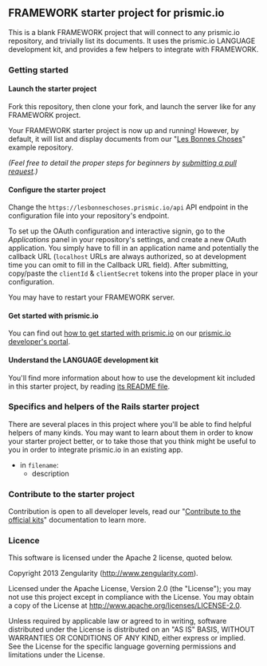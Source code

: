 ## FRAMEWORK starter project for prismic.io

This is a blank FRAMEWORK project that will connect to any prismic.io repository, and trivially list its documents. It uses the prismic.io LANGUAGE development kit, and provides a few helpers to integrate with FRAMEWORK.

### Getting started

#### Launch the starter project

Fork this repository, then clone your fork, and launch the server like for any FRAMEWORK project.

Your FRAMEWORK starter project is now up and running! However, by default, it will list and display documents from our "[Les Bonnes Choses](http://lesbonneschoses.prismic.me)" example repository.

*(Feel free to detail the proper steps for beginners by [submitting a pull request](https://developers.prismic.io/documentation/UszOeAEAANUlwFpp/contribute-to-the-official-kits).)*

#### Configure the starter project

Change the ```https://lesbonneschoses.prismic.io/api``` API endpoint in the configuration file into your repository's endpoint.

To set up the OAuth configuration and interactive signin, go to the _Applications_ panel in your repository's settings, and create a new OAuth application. You simply have to fill in an application name and potentially the callback URL (`localhost` URLs are always authorized, so at development time you can omit to fill in the Callback URL field). After submitting, copy/paste the `clientId` & `clientSecret` tokens into the proper place in your configuration.

You may have to restart your FRAMEWORK server.

#### Get started with prismic.io

You can find out [how to get started with prismic.io](https://developers.prismic.io/documentation/UjBaQsuvzdIHvE4D/getting-started) on our [prismic.io developer's portal](https://developers.prismic.io/).

#### Understand the LANGUAGE development kit

You'll find more information about how to use the development kit included in this starter project, by reading [its README file]().

### Specifics and helpers of the Rails starter project

There are several places in this project where you'll be able to find helpful helpers of many kinds. You may want to learn about them in order to know your starter project better, or to take those that you think might be useful to you in order to integrate prismic.io in an existing app.

 * in `filename`:
   * description

### Contribute to the starter project

Contribution is open to all developer levels, read our "[Contribute to the official kits](https://developers.prismic.io/documentation/UszOeAEAANUlwFpp/contribute-to-the-official-kits)" documentation to learn more.


### Licence

This software is licensed under the Apache 2 license, quoted below.

Copyright 2013 Zengularity (http://www.zengularity.com).

Licensed under the Apache License, Version 2.0 (the "License"); you may not use this project except in compliance with the License. You may obtain a copy of the License at http://www.apache.org/licenses/LICENSE-2.0.

Unless required by applicable law or agreed to in writing, software distributed under the License is distributed on an "AS IS" BASIS, WITHOUT WARRANTIES OR CONDITIONS OF ANY KIND, either express or implied. See the License for the specific language governing permissions and limitations under the License.
